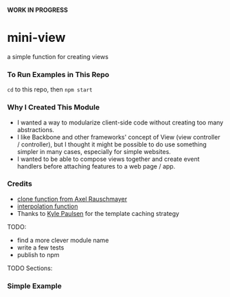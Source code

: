 **WORK IN PROGRESS**

# mini-view
a simple function for creating views

### To Run Examples in This Repo
`cd` to this repo, then `npm start`

### Why I Created This Module
- I wanted a way to modularize client-side code without creating too many abstractions.
- I like Backbone and other frameworks' concept of View (view controller / controller), but I thought it might be possible to do use something simpler in many cases, especially for simple websites.
- I wanted to be able to compose views together and create event handlers before attaching features to a web page / app.

### Credits
- [clone function from Axel Rauschmayer](http://www.2ality.com/2012/08/underscore-extend.html)
- [interpolation function](https://github.com/Leaflet/Leaflet/blob/master/src/core/Util.js#L108-L118)
- Thanks to [Kyle Paulsen](https://github.com/kylepaulsen) for the template caching strategy

TODO: 
- find a more clever module name
- write a few tests
- publish to npm

TODO Sections: 

### Simple Example